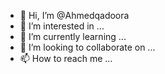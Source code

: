 - 👋 Hi, I’m @Ahmedqadoora
- 👀 I’m interested in ...
- 🌱 I’m currently learning ...
- 💞️ I’m looking to collaborate on ...
- 📫 How to reach me ...

<!---
Ahmedqadoora/Ahmedqadoora is a ✨ special ✨ repository because its `README.md` (this file) appears on your GitHub profile.
You can click the Preview link to take a look at your changes.
--->
